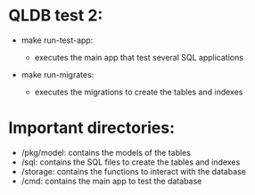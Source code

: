 # QLDB test 2:
- make run-test-app:
  - executes the main app that test several SQL applications

- make run-migrates:
  - executes the migrations to create the tables and indexes


# Important directories:
- /pkg/model: contains the models of the tables
- /sql: contains the SQL files to create the tables and indexes
- /storage: contains the functions to interact with the database
- /cmd: contains the main app to test the database